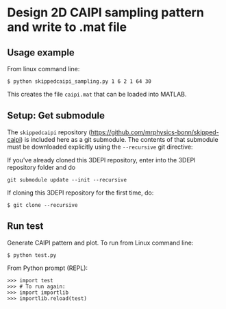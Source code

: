 # Design 2D CAIPI sampling pattern and write to .mat file

## Usage example

From linux command line:
```
$ python skippedcaipi_sampling.py 1 6 2 1 64 30
```
This creates the file `caipi.mat` that can be loaded into MATLAB.


## Setup: Get submodule

The `skippedcaipi` repository (https://github.com/mrphysics-bonn/skipped-caipi)
is included here as a git submodule.
The contents of that submodule must be downloaded explicitly 
using the ``--recursive`` git directive:

If you've already cloned this 3DEPI repository, enter into the 3DEPI repository folder and do
```
git submodule update --init --recursive
```

If cloning this 3DEPI repository for the first time, do:
```
$ git clone --recursive 
```

## Run test

Generate CAIPI pattern and plot.
To run from Linux command line:
```
$ python test.py
```

From Python prompt (REPL):
```
>>> import test
>>> # To run again:
>>> import importlib
>>> importlib.reload(test)
```

